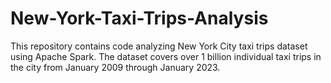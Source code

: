 # New-York-Taxi-Trips-Analysis
This repository contains code analyzing New York City taxi trips dataset using Apache Spark. The dataset covers over 1 billion individual taxi trips in the city from January 2009 through January 2023. 
